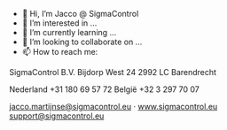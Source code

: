 - 👋 Hi, I’m Jacco @ SigmaControl
- 👀 I’m interested in ...
- 🌱 I’m currently learning ...
- 💞️ I’m looking to collaborate on ...
- 📫 How to reach me:

SigmaControl B.V.
Bijdorp West 24
2992 LC Barendrecht

Nederland +31 180 69 57 72
België +32 3 297 70 07

jacco.martijnse@sigmacontrol.eu · www.sigmacontrol.eu
support@sigmacontrol.eu



<!---
JaccoSigma/JaccoSigma is a ✨ special ✨ repository because its `README.md` (this file) appears on your GitHub profile.
You can click the Preview link to take a look at your changes...
--->